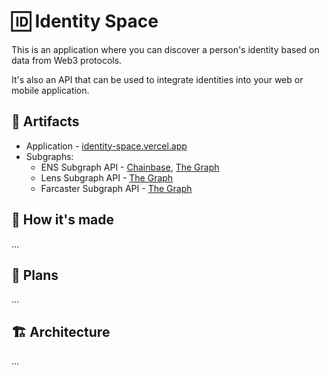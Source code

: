 # 🆔 Identity Space

This is an application where you can discover a person's identity based on data from Web3 protocols.

It's also an API that can be used to integrate identities into your web or mobile application.

## 🔗 Artifacts

- Application - [identity-space.vercel.app](https://identity-space.vercel.app/)
- Subgraphs:
  - ENS Subgraph API - [Chainbase](https://api.chainbase.online/v1/subgraph/u81c71f57/id/QmYk4R1vJMhYjojkMZETmERe7QpAkS6JRNxKxnQiNZf2J6), [The Graph](https://api.thegraph.com/subgraphs/name/kiv1n/identity-space-lens)
  - Lens Subgraph API - [The Graph](https://api.thegraph.com/subgraphs/name/kiv1n/identity-space-ens)
  - Farcaster Subgraph API - [The Graph](https://api.thegraph.com/subgraphs/name/kiv1n/identity-space-farcaster)

## 🔨 How it's made

...

## 🔮 Plans

...

## 🏗️ Architecture

...

